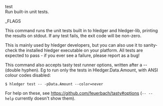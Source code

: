 test\
Run built-in unit tests.

_FLAGS

This command runs the unit tests built in to hledger and hledger-lib,
printing the results on stdout. If any test fails, the exit code will
be non-zero.

This is mainly used by hledger developers, but you can also use it to
sanity-check the installed hledger executable on your platform. All
tests are expected to pass - if you ever see a failure, please report
as a bug!

This command also accepts tasty test runner options, written after a
-- (double hyphen). Eg to run only the tests in Hledger.Data.Amount,
with ANSI colour codes disabled:
```shell
$ hledger test -- -pData.Amount --color=never
```
For help on these, see https://github.com/feuerbach/tasty#options 
(`-- --help` currently doesn't show them).

